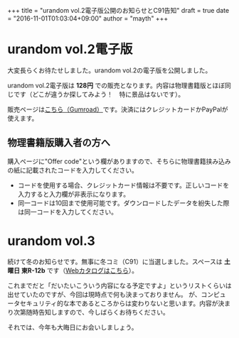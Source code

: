 +++
title = "urandom vol.2電子版公開のお知らせとC91告知"
draft = true
date = "2016-11-01T01:03:04+09:00"
author = "mayth"
+++

# urandom vol.2電子版

大変長らくお待たせしました。urandom vol.2の電子版を公開しました。

urandom vol.2電子版は **128円** での販売となります。内容は物理書籍版とほぼ同じです（どこが違うか探してみよう！　特に景品はないです）。

販売ページは[こちら（Gumroad）](https://gumroad.com/l/zjTOY)です。決済にはクレジットカードかPayPalが使えます。

## 物理書籍版購入者の方へ

購入ページに"Offer code"という欄がありますので、そちらに物理書籍挟み込みの紙に記載されたコードを入力してください。

* コードを使用する場合、クレジットカード情報は不要です。正しいコードを入力すると入力欄が非表示になります。
* 同一コードは10回まで使用可能です。ダウンロードしたデータを紛失した際は同一コードを入力してください。

# urandom vol.3

続けて冬のお知らせです。無事に冬コミ（C91）に当選しました。スペースは **土曜日 東R-12b** です（[Webカタログはこちら](https://webcatalog.circle.ms/Circle/13006119 )）。

これまでだと「だいたいこういう内容になる予定ですよ」というリストくらいは出せていたのですが、今回は現時点で何も決まっておりません。
が、コンピュータセキュリティ的な本であるところからは変わりないと思います。内容が決まり次第随時告知しますので、今しばらくお待ちください。

それでは、今年も大晦日にお会いしましょう。
